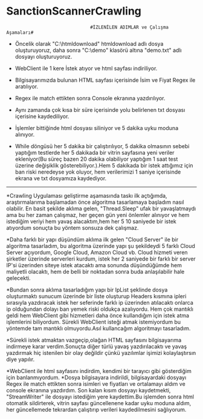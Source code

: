 # SanctionScannerCrawling

                                   #İZLENİLEN ADIMLAR ve Çalışma Aşamaları#  
*  Öncelik olarak "C:\htmldownload"  htmldownload adlı dosya oluşturuyoruz, daha sonra "C:\demo" klasörü altına "demo.txt" adlı dosyayı oluşturuyoruz.
* WebClient ile 1 kere İstek atıyor ve html sayfası indiriliyor. 

* Bilgisayarımızda bulunan HTML sayfası içerisinde İsim ve Fiyat Regex ile aratılıyor.

* Regex ile match ettikten sonra Console ekranına yazdırılıyor.

* Aynı zamanda çok kısa bir süre içerisinde yolu belirlenen txt dosyası içerisine kaydediliyor.

* İşlemler bittiğinde html dosyası siliniyor ve 5 dakika uyku moduna alınıyor.

* While döngüsü her 5 dakika bir çalıştırılıyor, 5 dakika olmasının sebebi yaptığım testlerde her 5 dakikada bir vitrin sayfasına yeni veriler ekleniyor(Bu süreç bazen 20 dakika olabiliyor yaptığım 1 saat test üzerine değişiklik gösterebiliyor.).Hem 5 dakikada bir istek attığımız için ban riski neredeyse yok oluyor, hem verilerimizi 1 saniye içerisinde ekrana ve txt dosyamıza kaydediyor.

*************************************************
                                                 
*Crawling Uygulaması geliştirme aşamasında taskı ilk açtığımda, araştırmalarıma başlamadan önce algoritma tasarlamaya başladım nasıl olabilir. 
En basit şekilde aklıma gelen,  "Thread.Sleep" ufak bir yavaşlatmaydı ama bu her zaman çalışmaz, her geçen gün yeni önlemler alınıyor ve hem istediğim
veriyi hem yavaş alacaktım,hem her 5 10 saniyede bir istek atıyordum sonuçta bu yöntem sonsuza dek çalışmaz.

*Daha farklı bir yapı düşündüm aklıma ilk gelen "Cloud Server" ile bir algoritma tasarladım, bu algoritma üzerinde yapı şu şekildeydi 5 farklı Cloud Server açıyordum, 
Google Cloud, Amazon Cloud vb. Cloud hizmeti veren şirketler üzerinde serverleri kurdum, istek her 2 saniyede bir farklı bir server IP'si üzerinden siteye istek atacaktı ama sonunda düşündüğümde hem maliyetli olacaktı, hem de belli bir noktadan sonra buda anlaşılabilir hale gelecekti.

*Bundan sonra aklıma tasarladığım yapı bir IpList şeklinde dosya oluşturmaktı sunucum üzerinde bir liste oluşturup Headers kısmına ipleri sırasıyla yazdıracak istek her seferinde farklı ip üzerinden atılacaktı onlarca ip olduğundan dolayı ban yemek riski oldukça azalıyordu. Hem çok mantıklı geldi hem WebClient gibi hizmetleri daha önce kullandığım için istek atma işlemlerini biliyordum. Sürekli WebClient isteği atmak istemiyordum bu yöntemde tam mantıklı olmuyordu.Asıl kullancağım algoritmayı tasarladım.

*Sürekli istek atmaktan vazgeçip,olağan HTML sayfasını bilgisayarıma indirmeye karar verdim.Sonuçta diğer türlü  yavaş yazdırılacaktı ve yavaş yazdırmak hiç istenilen
bir olay değildir çünkü yazılımlar işimizi kolaylaştırsın diye yapılır.

*WebClient ile html sayfasını indirdim, kendimi bir tarayıcı gibi gösterdiğim için banlanmıyordum.
*Dosya bilgisayara indirildi, bilgisayardaki dosyayı Regex ile match ettikten sonra isimleri ve fiyatları ve ortalamayı aldım ve console ekranına yazdırdım. Son kalan kısım dosyayı kaydetmekti, 
"StreamWriter" ile dosyayı istediğim yere kaydettim.Bu işlemden sonra html otomatik sildirterek, vitrin sayfası güncellenene kadar uyku moduna aldım, her güncellemede tekrardan çalıştırıp verileri kaydedilmesini sağlıyorum.
